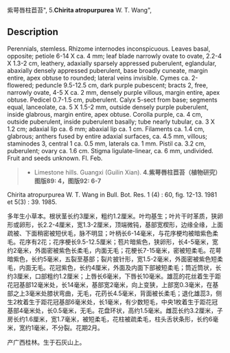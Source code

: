 紫萼唇柱苣苔",
5.**Chirita atropurpurea** W. T. Wang",

## Description
Perennials, stemless. Rhizome internodes inconspicuous. Leaves basal, opposite; petiole 6-14 X ca. 4 mm; leaf blade narrowly ovate to ovate, 2.2-4 X 1.3-2 cm, leathery, adaxially sparsely appressed puberulent, eglandular, abaxially densely appressed puberulent, base broadly cuneate, margin entire, apex obtuse to rounded; lateral veins invisible. Cymes ca. 2-flowered; peduncle 9.5-12.5 cm, dark purple pubescent; bracts 2, free, narrowly ovate, 4-5 X ca. 2 mm, densely purple villous, margin entire, apex obtuse. Pedicel 0.7-1.5 cm, puberulent. Calyx 5-sect from base; segments equal, lanceolate, ca. 5 X 1.5-2 mm, outside densely purple puberulent, inside glabrous, margin entire, apex obtuse. Corolla purple, ca. 4 cm, outside puberulent, inside puberulent basally; tube nearly tubular, ca. 3 X 1.2 cm; adaxial lip ca. 6 mm; abaxial lip ca. 1 cm. Filaments ca. 1.4 cm, glabrous; anthers fused by entire adaxial surfaces, ca. 4.5 mm, villous; staminodes 3, central 1 ca. 0.5 mm, laterals ca. 1 mm. Pistil ca. 3.2 cm, puberulent; ovary ca. 1.6 cm. Stigma ligulate-linear, ca. 6 mm, undivided. Fruit and seeds unknown. Fl. Feb.

> * Limestone hills. Guangxi (Guilin Xian).
**4.紫萼唇柱苣苔（植物研究）图版89: 4，图版92: 6-7**

Chirita atropurpurea W. T. Wang in Bull. Bot. Res. 1 (4) : 60, fig. 12-13. 1981 et 5(3) : 39. 1985.

多年生小草本。根状茎长约3厘米，粗约1.2厘米。叶均基生；叶片干时革质，狭卵形或卵形，长2.2-4厘米，宽1.3-2厘米，顶端微钝，基部宽楔形，边缘全缘，上面疏被、下面稍密被短伏毛，脉不明显；叶柄长6-14毫米，与花序梗均被暗紫色柔毛。花序有2花；花序梗长9.5-12.5厘米；苞片暗紫色，狭卵形，长4-5毫米，宽约2毫米，外面密被紫色长柔毛，内面无毛；花梗长7-15毫米，密被短柔毛。花萼暗紫色，长约5毫米，五裂至基部；裂片披针形，宽1.5-2毫米，外面密被紫色短柔毛，内面无毛。花冠紫色，长约4厘米，外面及内面下部被短柔毛；筒近筒状，长约3厘米，口部粗约1.2厘米；上唇长6毫米，下唇长10毫米。雄蕊的花丝着生于距花冠基部12毫米处，长14毫米，基部宽2毫米，向上变狭，上部宽0.3毫米，在基部之上3毫米处膝状弯曲，无毛，花药长4.5毫米，背面被长柔毛；退化雄蕊3，侧生2枚着生于距花冠基部6毫米处，长1毫米，有少数短毛，中央1枚着生于距花冠基部4毫米处，长0.5毫米，无毛。花盘环状，高约1.5毫米。雌蕊长约3.2厘米，子房长约1.6厘米，宽1.7毫米，被短柔毛，花柱被疏柔毛，柱头舌状条形，长约6毫米，宽约1毫米，不分裂。花期2月。

产广西桂林。生于石灰山上。
